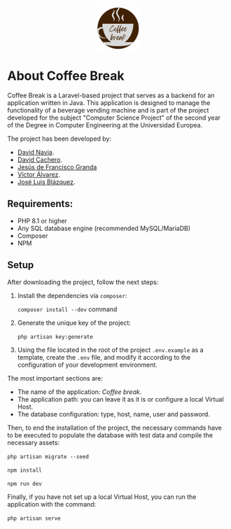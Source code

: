 <p align="center">
<a href="https://coffeebreak.davidnaviawe.com" target="_blank">
<img src="https://raw.githubusercontent.com/davidnaviaweb/public/main/img/LogoCoffeeBreak.png" width="100" alt="Laravel Logo">
</a>
</p>

# About Coffee Break

Coffee Break is a Laravel-based project that serves as a backend for an application written in Java. This application is
designed to manage the functionality of a beverage vending machine and is part of the project developed for the
subject "Computer Science Project" of the second year of the Degree in Computer Engineering at the Universidad Europea.

The project has been developed by:

- [David Navia](https://github.com/davidnaviaweb).
- [David Cachero](https://github.com/davidcachero).
- [Jesús de Francisco Granda](https://github.com/ChusUEM)
- [Víctor Álvarez](https://github.com/vicex99).
- [José Luis Blázquez]().

## Requirements:

- PHP 8.1 or higher
- Any SQL database engine (recommended MySQL/MariaDB)
- Composer
- NPM

## Setup
After downloading the project, follow the next steps:

1. Install the dependencies via `composer`:

   `composer install --dev` command


2. Generate the unique key of the project:

    `php artisan key:generate`


3. Using the file located in the root of the project `.env.example` as a template, create the `.env` file, and modify it according to the configuration of your development environment.

The most important sections are:
- The name of the application: *Coffee break*.
- The application path: you can leave it as it is or configure a local Virtual Host.
- The database configuration: type, host, name, user and password.

Then, to end the installation of the project, the necessary commands have to be executed to populate the database with test data and compile the necessary assets:

`php artisan migrate --seed`

`npm install`

`npm run dev`


Finally, if you have not set up a local Virtual Host, you can run the application with the command:

`php artisan serve`
